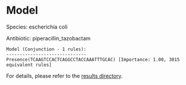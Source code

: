 
# Model

Species: escherichia coli

Antibiotic: piperacillin_tazobactam

```
Model (Conjunction - 1 rules):
------------------------------
Presence(TCAAGTCCACTCAGGCCTACCAAATTTGCAC) [Importance: 1.00, 3015 equivalent rules]

```

For details, please refer to the [results directory](../../../../../results/scm_b/escherichia%20coli/piperacillin_tazobactam/repeat_2/).

